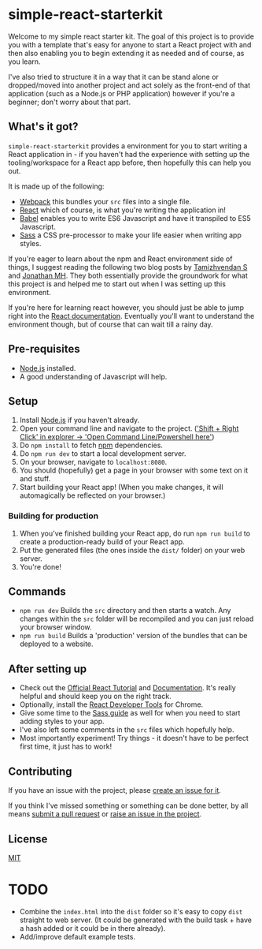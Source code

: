 # simple-react-starterkit

Welcome to my simple react starter kit. The goal of this project is to provide you with a template that's easy for
anyone to start a React project with and then also enabling you to begin extending it as needed and of course, as you
learn.

I've also tried to structure it in a way that it can be stand alone or dropped/moved into another project and act
solely as the front-end of that application (such as a Node.js or PHP application) however if you're a beginner;
don't worry about that part.

## What's it got?

`simple-react-starterkit` provides a environment for you to start writing a React application in - if you haven't had
the experience with setting up the tooling/workspace for a React app before, then hopefully this can help you out.

It is made up of the following:

* [Webpack](https://webpack.js.org/) this bundles your `src` files into a single file.
* [React](https://facebook.github.io/react/) which of course, is what you're writing the application in!
* [Babel](https://babeljs.io/) enables you to write ES6 Javascript and have it transpiled to ES5 Javascript.
* [Sass](http://sass-lang.com/) a CSS pre-processor to make your life easier when writing app styles.

If you're eager to learn about the npm and React environment side of things, I suggest reading the following two blog
posts by [Tamizhvendan S](https://www.codementor.io/tamizhvendan/beginner-guide-setup-reactjs-environment-npm-babel-6-webpack-du107r9zr)
and [Jonathan MH](https://jonathanmh.com/webpack-sass-scss-compiling-separate-file/). They both essentially provide the
groundwork for what this project is and helped me to start out when I was setting up this environment.

If you're here for learning react however, you should just be able to jump right into the [React documentation](https://facebook.github.io/react/docs/hello-world.html).
Eventually you'll want to understand the environment though, but of course that can wait till a rainy day.

## Pre-requisites

* [Node.js](https://nodejs.org) installed.
* A good understanding of Javascript will help.

## Setup

1. Install [Node.js](https://nodejs.org) if you haven't already.
2. Open your command line and navigate to the project. (['Shift + Right Click' in explorer -> 'Open Command Line/Powershell here'](http://i.imgur.com/6FJcydX.png))
3. Do `npm install` to fetch [npm](https://www.npmjs.com/) dependencies.
4. Do `npm run dev` to start a local development server.
5. On your browser, navigate to `localhost:8080`.
6. You should (hopefully) get a page in your browser with some text on it and stuff.
7. Start building your React app! (When you make changes, it will automagically be reflected on your browser.)

### Building for production

1. When you've finished building your React app, do run `npm run build` to create a production-ready build of your React app.
2. Put the generated files (the ones inside the `dist/` folder) on your web server.
3. You're done!

## Commands

* `npm run dev` Builds the `src` directory and then starts a watch. Any changes within the `src` folder will be recompiled and you can just reload your browser window.
* `npm run build` Builds a 'production' version of the bundles that can be deployed to a website.

## After setting up

* Check out the [Official React Tutorial](https://facebook.github.io/react/tutorial/tutorial.html#overview) and [Documentation](https://facebook.github.io/react/docs/hello-world.html). It's really helpful and should keep you on the right track.
* Optionally, install the [React Developer Tools](https://chrome.google.com/webstore/detail/fmkadmapgofadopljbjfkapdkoienihi) for Chrome.
* Give some time to the [Sass guide](http://sass-lang.com/guide) as well for when you need to start adding styles to your app.
* I've also left some comments in the `src` files which hopefully help.
* Most importantly experiment! Try things - it doesn't have to be perfect first time, it just has to work!

## Contributing

If you have an issue with the project, please [create an issue for it](https://github.com/South-Paw/simple-react-starterkit/issues).

If you think I've missed something or something can be done better, by all means [submit a pull request](https://github.com/South-Paw/simple-react-starterkit/pulls) or [raise an issue in the project](https://github.com/South-Paw/simple-react-starterkit/issues).

## License
[MIT](https://github.com/South-Paw/simple-react-starterkit/blob/master/LICENSE)

# TODO

* Combine the `index.html` into the `dist` folder so it's easy to copy `dist` straight to web server. (It could be generated with the build task + have a hash added or it could be in there already).
* Add/improve default example tests.

